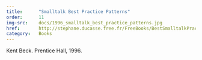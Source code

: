 ```yaml
---
title:      "Smalltalk Best Practice Patterns"
order:      11
img-src:    docs/1996_smalltalk_best_practice_patterns.jpg
href:       http://stephane.ducasse.free.fr/FreeBooks/BestSmalltalkPractices/Draft-Smalltalk%20Best%20Practice%20Patterns%20Kent%20Beck.pdf
category:   Books
---
```

Kent Beck. Prentice Hall, 1996.
